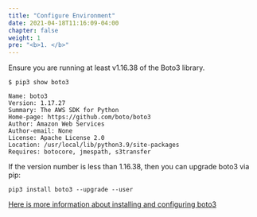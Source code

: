 ```yaml
---
title: "Configure Environment"
date: 2021-04-18T11:16:09-04:00
chapter: false
weight: 1
pre: "<b>1. </b>"
---
```



<!-- {{% common/InstallAWSCLIv2 %}} -->
Ensure you are running at least v1.16.38 of the Boto3 library.

``` text {hl_lines=["4"]}
$ pip3 show boto3

Name: boto3
Version: 1.17.27
Summary: The AWS SDK for Python
Home-page: https://github.com/boto/boto3
Author: Amazon Web Services
Author-email: None
License: Apache License 2.0
Location: /usr/local/lib/python3.9/site-packages
Requires: botocore, jmespath, s3transfer
```

If the version number is less than 1.16.38, then you can upgrade boto3 via pip:
```
pip3 install boto3 --upgrade --user
```

[Here is more information about installing and configuring boto3](https://boto3.amazonaws.com/v1/documentation/api/latest/guide/quickstart.html)

<!-- {{< prev_next_button link_prev_url="../" link_next_url="../2_create_workload/" />}} -->
